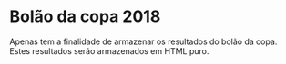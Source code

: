 # Bolão da copa 2018

Apenas tem a finalidade de armazenar os resultados do bolão da copa. Estes resultados serão armazenados em HTML puro.
